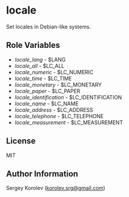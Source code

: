 locale
========

Set locales in Debian-like systems.

Role Variables
--------------

 * *locale_lang* - $LANG
 * *locale_all* - $LC_ALL
 * *locale_numeric* - $LC_NUMERIC
 * *locale_time* - $LC_TIME
 * *locale_monetary* - $LC_MONETARY
 * *locale_paper* - $LC_PAPER
 * *locale_identification* - $LC_IDENTIFICATION
 * *locale_name* - $LC_NAME
 * *locale_address* - $LC_ADDRESS
 * *locale_telephone* - $LC_TELEPHONE
 * *locale_measurement* - $LC_MEASUREMENT

License
-------

MIT

Author Information
------------------

Sergey Korolev (<korolev.srg@gmail.com>)
